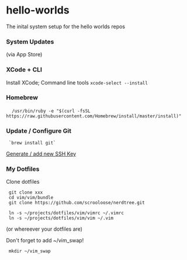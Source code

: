 hello-worlds
============

The inital system setup for the hello worlds repos 

### System Updates
(via App Store)

### XCode + CLI
Install XCode; Command line tools
     `xcode-select --install`

### Homebrew
     `/usr/bin/ruby -e "$(curl -fsSL https://raw.githubusercontent.com/Homebrew/install/master/install)"`
     


### Update / Configure Git
     `brew install git`
[Generate / add new SSH Key](https://help.github.com/articles/generating-a-new-ssh-key-and-adding-it-to-the-ssh-agent/)


### My Dotfiles 
Clone dotfiles

     git clone xxx
     cd vim/vim/bundle
     git clone https://github.com/scrooloose/nerdtree.git

     ln -s ~/projects/dotfiles/vim/vimrc ~/.vimrc
     ln -s ~/projects/dotfiles/vim/vim ~/.vim

(or whereever your dotfiles are)

Don't forget to add ~/vim_swap! 

     mkdir ~/vim_swap
     
